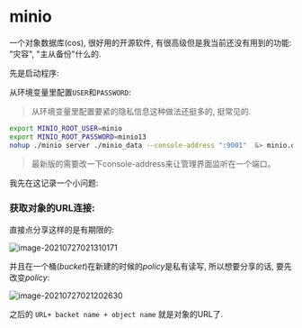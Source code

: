 # minio

一个对象数据库(cos), 很好用的开源软件, 有很高级但是我当前还没有用到的功能: "灾容", "主从备份"什么的.





先是启动程序:

从环境变量里配置`USER`和`PASSWORD`:

> 从环境变量里配置要紧的隐私信息这种做法还挺多的, 挺常见的.

```bash
export MINIO_ROOT_USER=minio
export MINIO_ROOT_PASSWORD=minio13 
nohup ./minio server ./minio_data --console-address ":9001"  &> minio.out &
```

> 最新版的需要改一下console-address来让管理界面监听在一个端口。







我先在这记录一个小问题:



### 获取对象的URL连接:

直接点分享这样的是有期限的:

![image-20210727021310171](C:\Users\aruix\AppData\Roaming\Typora\typora-user-images\image-20210727021310171.png)

并且在一个桶(*bucket*)在新建的时候的*policy*是私有读写, 所以想要分享的话, 要先改变*policy*:

![image-20210727021202630](C:\Users\aruix\AppData\Roaming\Typora\typora-user-images\image-20210727021202630.png)

之后的 `URL+ backet name + object name` 就是对象的URL了.
